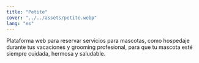 ```yaml
---
title: "Petite"
cover: "../../assets/petite.webp"
lang: "es"
---
```

Plataforma web para reservar servicios para mascotas, como hospedaje durante tus vacaciones y grooming profesional, para que tu mascota esté siempre cuidada, hermosa y saludable.
